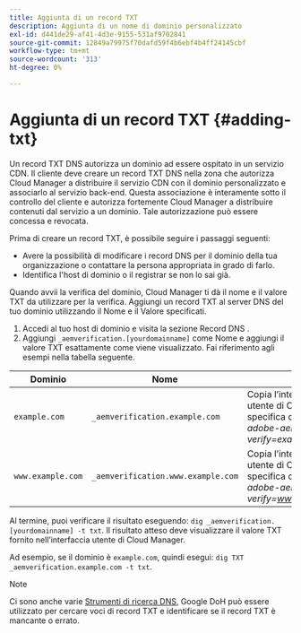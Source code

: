 ```yaml
---
title: Aggiunta di un record TXT
description: Aggiunta di un nome di dominio personalizzato
exl-id: d441de29-af41-4d3e-9155-531af9702841
source-git-commit: 12849a79975f70dafd59f4b6ebf4b4ff24145cbf
workflow-type: tm+mt
source-wordcount: '313'
ht-degree: 0%

---
```


# Aggiunta di un record TXT {#adding-txt}

Un record TXT DNS autorizza un dominio ad essere ospitato in un servizio CDN. Il cliente deve creare un record TXT DNS nella zona che autorizza Cloud Manager a distribuire il servizio CDN con il dominio personalizzato e associarlo al servizio back-end. Questa associazione è interamente sotto il controllo del cliente e autorizza fortemente Cloud Manager a distribuire contenuti dal servizio a un dominio. Tale autorizzazione può essere concessa e revocata.

Prima di creare un record TXT, è possibile seguire i passaggi seguenti:

* Avere la possibilità di modificare i record DNS per il dominio della tua organizzazione o contattare la persona appropriata in grado di farlo.
* Identifica l&#39;host di dominio o il registrar se non lo sai già.

Quando avvii la verifica del dominio, Cloud Manager ti dà il nome e il valore TXT da utilizzare per la verifica. Aggiungi un record TXT al server DNS del tuo dominio utilizzando il Nome e il Valore specificati.

1. Accedi al tuo host di dominio e visita la sezione Record DNS .
1. Aggiungi `_aemverification.[yourdomainname]` come Nome e aggiungi il valore TXT esattamente come viene visualizzato.
Fai riferimento agli esempi nella tabella seguente.

| Dominio | Nome | Valore TXT |
|--- |--- |---|
| `example.com` | `_aemverification.example.com` | Copia l’intero valore visualizzato nell’interfaccia utente di Cloud Manager. Questa funzione è specifica del dominio e dell’ambiente. Esempio:<br>*adobe-aem-verify=example.com/[programma]/[env]/..* |
| `www.example.com` | `_aemverification.www.example.com` | Copia l’intero valore visualizzato nell’interfaccia utente di Cloud Manager. Questa funzione è specifica del dominio e dell’ambiente. Esempio:<br>*adobe-aem-verify=www.example.com/[programma]/[env]/..* |

Al termine, puoi verificare il risultato eseguendo: `dig _aemverification.[yourdomainname] -t txt`.
Il risultato atteso deve visualizzare il valore TXT fornito nell’interfaccia utente di Cloud Manager.

Ad esempio, se il dominio è `example.com`, quindi esegui: `dig TXT _aemverification.example.com -t txt`.

>[!NOTE]
>Ci sono anche varie [Strumenti di ricerca DNS](https://www.ultratools.com/tools/dnsLookup), Google DoH può essere utilizzato per cercare voci di record TXT e identificare se il record TXT è mancante o errato.
